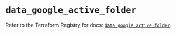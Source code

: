 # `data_google_active_folder`

Refer to the Terraform Registry for docs: [`data_google_active_folder`](https://registry.terraform.io/providers/hashicorp/google/5.26.0/docs/data-sources/active_folder).
